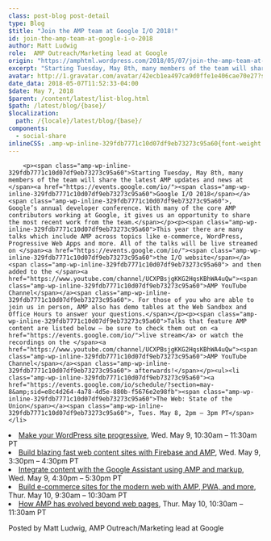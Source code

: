 ```yaml
---
class: post-blog post-detail
type: Blog
$title: "Join the AMP team at Google I/O 2018!"
id: join-the-amp-team-at-google-i-o-2018
author: Matt Ludwig
role:  AMP Outreach/Marketing lead at Google
origin: "https://amphtml.wordpress.com/2018/05/07/join-the-amp-team-at-google-i-o-2018/amp/"
excerpt: "Starting Tuesday, May 8th, many members of the team will share the latest AMP updates and news at Google I/O 2018, Google’s annual developer conference. With many of the core AMP contributors working at Google, it gives us an opportunity to share the most recent work from the team. This year there are many talks [&#8230;]"
avatar: http://1.gravatar.com/avatar/42ecb1ea497ca9d0ffe1e406cae70e27?s=96&d=identicon&r=G
date_data: 2018-05-07T11:52:33-04:00
$date: May 7, 2018
$parent: /content/latest/list-blog.html
$path: /latest/blog/{base}/
$localization:
  path: /{locale}/latest/blog/{base}/
components:
  - social-share
inlineCSS: .amp-wp-inline-329fdb7771c10d07df9eb73273c95a60{font-weight:400;}
---
```


<div class="amp-wp-article-content">

		<p><span class="amp-wp-inline-329fdb7771c10d07df9eb73273c95a60">Starting Tuesday, May 8th, many members of the team will share the latest AMP updates and news at </span><a href="https://events.google.com/io/"><span class="amp-wp-inline-329fdb7771c10d07df9eb73273c95a60">Google I/O 2018</span></a><span class="amp-wp-inline-329fdb7771c10d07df9eb73273c95a60">, Google’s annual developer conference. With many of the core AMP contributors working at Google, it gives us an opportunity to share the most recent work from the team.</span></p><p><span class="amp-wp-inline-329fdb7771c10d07df9eb73273c95a60">This year there are many talks which include AMP across topics like e-commerce, WordPress, Progressive Web Apps and more. All of the talks will be live streamed on </span><a href="https://events.google.com/io/"><span class="amp-wp-inline-329fdb7771c10d07df9eb73273c95a60">the I/O website</span></a><span class="amp-wp-inline-329fdb7771c10d07df9eb73273c95a60"> and then added to the </span><a href="https://www.youtube.com/channel/UCXPBsjgKKG2HqsKBhWA4uQw"><span class="amp-wp-inline-329fdb7771c10d07df9eb73273c95a60">AMP YouTube Channel</span></a><span class="amp-wp-inline-329fdb7771c10d07df9eb73273c95a60">. For those of you who are able to join us in person, AMP also has demo tables at the Web Sandbox and Office Hours to answer your questions.</span></p><p><span class="amp-wp-inline-329fdb7771c10d07df9eb73273c95a60">Talks that feature AMP content are listed below – be sure to check them out on <a href="https://events.google.com/io/">live stream</a> or watch the recordings on the </span><a href="https://www.youtube.com/channel/UCXPBsjgKKG2HqsKBhWA4uQw"><span class="amp-wp-inline-329fdb7771c10d07df9eb73273c95a60">AMP YouTube Channel</span></a><span class="amp-wp-inline-329fdb7771c10d07df9eb73273c95a60"> afterwards!</span></p><ul><li class="amp-wp-inline-329fdb7771c10d07df9eb73273c95a60"><a href="https://events.google.com/io/schedule/?section=may-8&amp;sid=e8c4d264-4a78-4d5e-880b-f5676e2e98fb"><span class="amp-wp-inline-329fdb7771c10d07df9eb73273c95a60">The Web: State of the Union</span></a><span class="amp-wp-inline-329fdb7771c10d07df9eb73273c95a60">, Tues. May 8, 2pm – 3pm PT</span></li>
<li class="amp-wp-inline-329fdb7771c10d07df9eb73273c95a60"><a href="https://events.google.com/io/schedule/?section=may-9&amp;sid=8735be7c-d42d-4fab-abfe-69e48a624261"><span class="amp-wp-inline-329fdb7771c10d07df9eb73273c95a60">Make your WordPress site progressive</span></a><span class="amp-wp-inline-329fdb7771c10d07df9eb73273c95a60">, Wed. May 9, 10:30am – 11:30am PT</span></li>
<li class="amp-wp-inline-329fdb7771c10d07df9eb73273c95a60"><a href="https://events.google.com/io/schedule/?section=may-9&amp;sid=d93e965b-3896-4923-8e57-84914fcee763"><span class="amp-wp-inline-329fdb7771c10d07df9eb73273c95a60">Build blazing fast web content sites with Firebase and AMP</span></a><span class="amp-wp-inline-329fdb7771c10d07df9eb73273c95a60">, Wed. May 9, 3:30pm – 4:30pm PT</span></li>
<li class="amp-wp-inline-329fdb7771c10d07df9eb73273c95a60"><a href="https://events.google.com/io/schedule/?section=may-9&amp;sid=d9b85368-b7e3-4cfc-8b92-7c5d2f9168e8"><span class="amp-wp-inline-329fdb7771c10d07df9eb73273c95a60">Integrate content with the Google Assistant using AMP and markup</span></a><span class="amp-wp-inline-329fdb7771c10d07df9eb73273c95a60">, Wed. May 9, 4:30pm – 5:30pm PT</span></li>
<li class="amp-wp-inline-329fdb7771c10d07df9eb73273c95a60"><a href="https://events.google.com/io/schedule/?section=may-10&amp;sid=90159532-d4bd-4a46-97c5-77ecac04b246"><span class="amp-wp-inline-329fdb7771c10d07df9eb73273c95a60">Build e-commerce sites for the modern web with AMP, PWA, and more</span></a><span class="amp-wp-inline-329fdb7771c10d07df9eb73273c95a60">, Thur. May 10, 9:30am – 10:30am PT</span></li>
<li class="amp-wp-inline-329fdb7771c10d07df9eb73273c95a60"><a href="https://events.google.com/io/schedule/?section=may-10&amp;sid=7b5eca42-6ebf-4244-a965-307c058726ab"><span class="amp-wp-inline-329fdb7771c10d07df9eb73273c95a60">How AMP has evolved beyond web pages</span></a><span class="amp-wp-inline-329fdb7771c10d07df9eb73273c95a60">, Thur. May 10, 10:30am – 11:30am PT</span></li>
</ul><p><span class="amp-wp-inline-329fdb7771c10d07df9eb73273c95a60">Posted by Matt Ludwig, AMP Outreach/Marketing lead at Google</span></p>	</div>

	

</div>

